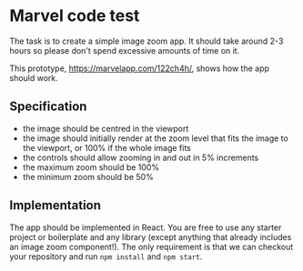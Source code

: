 # Marvel code test

The task is to create a simple image zoom app. It should take around 2-3 hours so please don't spend excessive amounts of time on it.

This prototype, https://marvelapp.com/122ch4h/, shows how the app should work.

## Specification
* the image should be centred in the viewport
* the image should initially render at the zoom level that fits the image to the viewport, or 100% if the whole image fits
* the controls should allow zooming in and out in 5% increments
* the maximum zoom should be 100%
* the minimum zoom should be 50%

## Implementation
The app should be implemented in React. You are free to use any starter project or boilerplate and any library (except anything that already includes an image zoom component!). The only requirement is that we can checkout your repository and run `npm install` and `npm start`.

